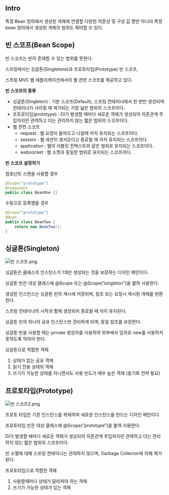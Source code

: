 ## Intro

특정 Bean 정의에서 생성된 개체에 연결할 다양한 의존성 및 구성 값 뿐만 아니라 특정 bean 정의에서 생성된 개체의 범위도 제어할 수 있다.

## 빈 스코프(Bean Scope)

빈 스코프는 빈이 존재할 수 있는 범위를 뜻한다.

스프링에서는 싱글톤(Singletone)과 프로토타입(Prototype) 빈 스코프,

스프링 MVC 웹 애플리케이션에서의 웹 관련 스코프를 제공하고 있다.

**빈 스코프의 종류**

- 싱글톤(Singleton) : 기본 스코프(Default), 스프링 컨테이너에서 한 번만 생성되며 컨테이너가 사라질 때 제거되는 가장 넓은 범위의 스코프이다.
- 프토로타입(prototype) : DI가 발생할 때마다 새로운 객체가 생성되어 의존관계 주입까지만 관여하고 더는 관리하지 않는 짧은 범위의 스코프이다.
- 웹 관련 스코프
    - request : 웹 요청이 들어오고 나갈때 까지 유지되는 스코프이다.
    - session : 웹 세션이 생서오디고 종료될 때 까지 유지되는 스코프이다.
    - application : 웹의 서블릿 컨텍스트와 같은 범위로 유지되는 스코프이다.
    - websocket : 웹 소켓과 동일한 범위로 유지되는 스코프이다.

**빈 스코프 설정하기**

컴포넌트 스캔을 사용할 경우

```java
@Scope("prototype")
@Component
public class BeanOne {}
```

수동으로 등록헀을 경우

```java
@Scope("prototype")
@Bean
public class BeanTwo {
	return new BeanTwo();
}
```

## **싱글톤(Singleton)**

![빈 스코프.png](https://s3-us-west-2.amazonaws.com/secure.notion-static.com/ac8af829-0654-4101-a37f-50d4c3a09de9/%EB%B9%88_%EC%8A%A4%EC%BD%94%ED%94%84.png)

싱글톤은 클래스의 인스턴스가 1개만 생성되는 것을 보장하는 디자인 패턴이다.

싱글톤 빈은 대상 클래스에 @Scope 또는 @Scope(”singleton”)을 붙여 사용한다.

생성된 인스턴스는 싱글톤 빈의 캐시에 저장되며, 참조 또는 요청시 캐시된 개체를 반환한다.

스프링 컨테이너의 시작과 함께 생성되어 종료될 때 까지 유지된다.

싱글톤 빈의 하나의 공유 인스턴스만 관리하게 되며, 동일 참조를 보장한다.

싱글톤 빈을 사용할 때는 private 생성자를 사용하여 외부에서 임의로 new를 사용하지 못하도록 막아야 한다.

싱글톤으로 적합한 객체

1. 상태가 없는 공유 객체
2. 읽기 전용 상태의 객체
3. 쓰기가 가능한 상태를 지니면서도 사용 빈도가 매우 높은 객체 (동기화 전략 필요)

## **프로토타입(Prototype)**

![빈 스코프2.png](https://s3-us-west-2.amazonaws.com/secure.notion-static.com/d3ba9f24-3e91-4dbe-a8c7-965cc6b54b96/%EB%B9%88_%EC%8A%A4%EC%BD%94%ED%94%842.png)

프로토 타입은 기존 인스턴스를 복제하여 새로운 인스턴스를 만드는 디자인 패턴이다.

프로토타입 빈은 대상 클래스에 @Scope(”prototype”)을 붙여 사용한다.

DI가 발생할 때마다 새로운 객체가 생성되어 의존관계 주입까지만 관여하고 더는 관리하지 않는 짧은 범위의 스코프이다.

빈 소멸에 대해 스프링 컨테이너는 관여하지 않으며, Garbage Collector에 의해 제거된다.

프로토타입으로 적합한 객체

1. 사용할때마다 상태가 달라져야 하는 객체
2. 쓰기가 가능한 상태가 있는 객체